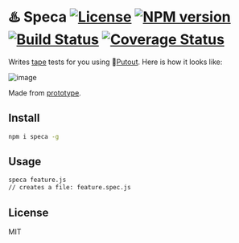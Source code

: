 # ♨️ Speca [![License][LicenseIMGURL]][LicenseURL] [![NPM version][NPMIMGURL]][NPMURL] [![Build Status][BuildStatusIMGURL]][BuildStatusURL] [![Coverage Status][CoverageIMGURL]][CoverageURL]

[NPMIMGURL]: https://img.shields.io/npm/v/speca.svg?style=flat
[BuildStatusURL]: https://github.com/coderaiser/speca/actions?query=workflow%3A%22Node+CI%22 "Build Status"
[BuildStatusIMGURL]: https://github.com/coderaiser/speca/workflows/Node%20CI/badge.svg
[LicenseIMGURL]: https://img.shields.io/badge/license-MIT-317BF9.svg?style=flat
[NPMURL]: https://npmjs.org/package/speca "npm"
[LicenseURL]: https://tldrlegal.com/license/mit-license "MIT License"
[CoverageURL]: https://coveralls.io/github/coderaiser/speca?branch=master
[CoverageIMGURL]: https://coveralls.io/repos/coderaiser/speca/badge.svg?branch=master&service=github

Writes [tape](https://github.com/coderaiser/supertape) tests for you using 🐊[Putout](https://github.com/coderaiser/putout). Here is how it looks like:

![image](https://user-images.githubusercontent.com/1573141/149833901-c8164810-b321-4555-89a1-bd92224202b5.png)

Made from [prototype](https://putout.cloudcmd.io/#/gist/7909855d8c5c58060365f098307d89d5/aa66229c65406c7a2fce7a19a1452fbc1f512eb4).

## Install

```sh
npm i speca -g
```

## Usage

```sh
speca feature.js
// creates a file: feature.spec.js
```

## License

MIT
